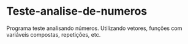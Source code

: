 # Teste-analise-de-numeros
Programa teste analisando números. Utilizando vetores, funções com variáveis compostas, repetições, etc.
